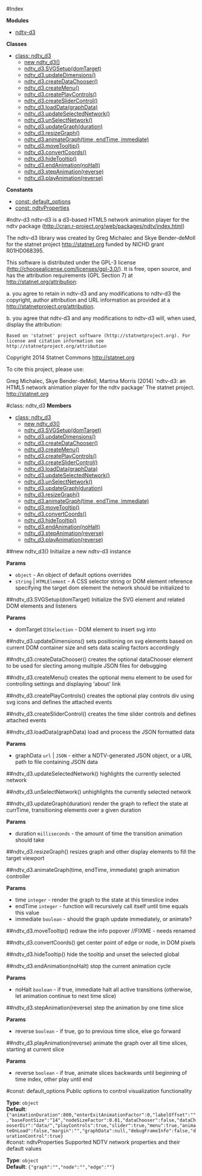 #Index

**Modules**

* [ndtv-d3](#module_ndtv-d3)

**Classes**

* [class: ndtv_d3](#ndtv_d3)
  * [new ndtv_d3()](#new_ndtv_d3)
  * [ndtv_d3.SVGSetup(domTarget)](#ndtv_d3#SVGSetup)
  * [ndtv_d3.updateDimensions()](#ndtv_d3#updateDimensions)
  * [ndtv_d3.createDataChooser()](#ndtv_d3#createDataChooser)
  * [ndtv_d3.createMenu()](#ndtv_d3#createMenu)
  * [ndtv_d3.createPlayControls()](#ndtv_d3#createPlayControls)
  * [ndtv_d3.createSliderControl()](#ndtv_d3#createSliderControl)
  * [ndtv_d3.loadData(graphData)](#ndtv_d3#loadData)
  * [ndtv_d3.updateSelectedNetwork()](#ndtv_d3#updateSelectedNetwork)
  * [ndtv_d3.unSelectNetwork()](#ndtv_d3#unSelectNetwork)
  * [ndtv_d3.updateGraph(duration)](#ndtv_d3#updateGraph)
  * [ndtv_d3.resizeGraph()](#ndtv_d3#resizeGraph)
  * [ndtv_d3.animateGraph(time, endTime, immediate)](#ndtv_d3#animateGraph)
  * [ndtv_d3.moveTooltip()](#ndtv_d3#moveTooltip)
  * [ndtv_d3.convertCoords()](#ndtv_d3#convertCoords)
  * [ndtv_d3.hideTooltip()](#ndtv_d3#hideTooltip)
  * [ndtv_d3.endAnimation(noHalt)](#ndtv_d3#endAnimation)
  * [ndtv_d3.stepAnimation(reverse)](#ndtv_d3#stepAnimation)
  * [ndtv_d3.playAnimation(reverse)](#ndtv_d3#playAnimation)

**Constants**

* [const: default_options](#default_options)
* [const: ndtvProperties](#ndtvProperties)
 
<a name="module_ndtv-d3"></a>
#ndtv-d3
ndtv-d3 is a d3-based HTML5 network animation player for the ndtv package (http://cran.r-project.org/web/packages/ndtv/index.html)

The ndtv-d3 library was created by Greg Michalec and Skye Bender-deMoll for the statnet project http://statnet.org funded by NICHD grant R01HD068395.

This software is distributed under the GPL-3 license (http://choosealicense.com/licenses/gpl-3.0/).  It is free, open source, and has the attribution requirements (GPL Section 7) at http://statnet.org/attribution:

a. you agree to retain in ndtv-d3 and any modifications to ndtv-d3 the copyright, author attribution and URL information as provided at a http://statnetproject.org/attribution.

b. you agree that ndtv-d3 and any modifications to ndtv-d3 will, when used, display the attribution:

    Based on 'statnet' project software (http://statnetproject.org). For license and citation information see http://statnetproject.org/attribution

Copyright 2014 Statnet Commons http://statnet.org

To cite this project, please use:

Greg Michalec, Skye Bender-deMoll, Martina Morris (2014) 'ndtv-d3: an HTML5 network animation player for the ndtv package' The statnet project. http://statnet.org

<a name="ndtv_d3"></a>
#class: ndtv_d3
**Members**

* [class: ndtv_d3](#ndtv_d3)
  * [new ndtv_d3()](#new_ndtv_d3)
  * [ndtv_d3.SVGSetup(domTarget)](#ndtv_d3#SVGSetup)
  * [ndtv_d3.updateDimensions()](#ndtv_d3#updateDimensions)
  * [ndtv_d3.createDataChooser()](#ndtv_d3#createDataChooser)
  * [ndtv_d3.createMenu()](#ndtv_d3#createMenu)
  * [ndtv_d3.createPlayControls()](#ndtv_d3#createPlayControls)
  * [ndtv_d3.createSliderControl()](#ndtv_d3#createSliderControl)
  * [ndtv_d3.loadData(graphData)](#ndtv_d3#loadData)
  * [ndtv_d3.updateSelectedNetwork()](#ndtv_d3#updateSelectedNetwork)
  * [ndtv_d3.unSelectNetwork()](#ndtv_d3#unSelectNetwork)
  * [ndtv_d3.updateGraph(duration)](#ndtv_d3#updateGraph)
  * [ndtv_d3.resizeGraph()](#ndtv_d3#resizeGraph)
  * [ndtv_d3.animateGraph(time, endTime, immediate)](#ndtv_d3#animateGraph)
  * [ndtv_d3.moveTooltip()](#ndtv_d3#moveTooltip)
  * [ndtv_d3.convertCoords()](#ndtv_d3#convertCoords)
  * [ndtv_d3.hideTooltip()](#ndtv_d3#hideTooltip)
  * [ndtv_d3.endAnimation(noHalt)](#ndtv_d3#endAnimation)
  * [ndtv_d3.stepAnimation(reverse)](#ndtv_d3#stepAnimation)
  * [ndtv_d3.playAnimation(reverse)](#ndtv_d3#playAnimation)

<a name="new_ndtv_d3"></a>
##new ndtv_d3()
Initialize a new ndtv-d3 instance

**Params**

-  `object` - An object of default options overrides  
-  `string` | `HTMLElement` - A CSS selector string or DOM element reference specifying the target dom element the network should be initialized to  

<a name="ndtv_d3#SVGSetup"></a>
##ndtv_d3.SVGSetup(domTarget)
Initialize the SVG element and related DOM elements and listeners

**Params**

- domTarget `D3Selection` - DOM element to insert svg into  

<a name="ndtv_d3#updateDimensions"></a>
##ndtv_d3.updateDimensions()
sets positioning on svg elements based on current DOM container size and sets data scaling factors accordingly

<a name="ndtv_d3#createDataChooser"></a>
##ndtv_d3.createDataChooser()
creates the optional dataChooser element to be used for slecting among multiple JSON files for debugging

<a name="ndtv_d3#createMenu"></a>
##ndtv_d3.createMenu()
creates the optional menu element to be used for controlling settings and displaying 'about' link

<a name="ndtv_d3#createPlayControls"></a>
##ndtv_d3.createPlayControls()
creates the optional play controls div using svg icons and defines the attached events

<a name="ndtv_d3#createSliderControl"></a>
##ndtv_d3.createSliderControl()
creates the time slider controls and defines attached events

<a name="ndtv_d3#loadData"></a>
##ndtv_d3.loadData(graphData)
load and process the JSON formatted data

**Params**

- graphData `url` | `JSON` - either a NDTV-generated JSON object, or a URL path to file containing JSON data  

<a name="ndtv_d3#updateSelectedNetwork"></a>
##ndtv_d3.updateSelectedNetwork()
highlights the currently selected network

<a name="ndtv_d3#unSelectNetwork"></a>
##ndtv_d3.unSelectNetwork()
unhighlights the currently selected network

<a name="ndtv_d3#updateGraph"></a>
##ndtv_d3.updateGraph(duration)
render the graph to reflect the state at currTime, transitioning elements over a given duration

**Params**

- duration `milliseconds` - the amount of time the transition animation should take  

<a name="ndtv_d3#resizeGraph"></a>
##ndtv_d3.resizeGraph()
resizes graph and other display elements to fill the target viewport

<a name="ndtv_d3#animateGraph"></a>
##ndtv_d3.animateGraph(time, endTime, immediate)
graph animation controller

**Params**

- time `integer` - render the graph to the state at this timeslice index  
- endTime `integer` - function will recursively call itself until time equals this value  
- immediate `boolean` - should the graph update immediately, or animate?  

<a name="ndtv_d3#moveTooltip"></a>
##ndtv_d3.moveTooltip()
redraw the info popover //FIXME - needs renamed

<a name="ndtv_d3#convertCoords"></a>
##ndtv_d3.convertCoords()
get center point of edge or node, in DOM pixels

<a name="ndtv_d3#hideTooltip"></a>
##ndtv_d3.hideTooltip()
hide the tooltip and unset the selected global

<a name="ndtv_d3#endAnimation"></a>
##ndtv_d3.endAnimation(noHalt)
stop the current animation cycle

**Params**

- noHalt `boolean` - if true, immediate halt all active transitions (otherwise, let animation continue to next time slice)  

<a name="ndtv_d3#stepAnimation"></a>
##ndtv_d3.stepAnimation(reverse)
step the animation by one time slice

**Params**

- reverse `boolean` - if true, go to previous time slice, else go forward  

<a name="ndtv_d3#playAnimation"></a>
##ndtv_d3.playAnimation(reverse)
animate the graph over all time slices, starting at current slice

**Params**

- reverse `boolean` - if true, animate slices backwards until beginning of time index, other play until end  

<a name="default_options"></a>
#const: default_options
Public options to control visualization functionality

**Type**: `object`  
**Default**: `{"animationDuration":800,"enterExitAnimationFactor":0,"labelOffset":"","baseFontSize":"14","nodeSizeFactor":0.01,"dataChooser":false,"dataChooserDir":"data/","playControls":true,"slider":true,"menu":true,"animateOnLoad":false,"margin":"","graphData":null,"debugFrameInfo":false,"durationControl":true}`  
<a name="ndtvProperties"></a>
#const: ndtvProperties
Supported NDTV network properties and their default values

**Type**: `object`  
**Default**: `{"graph":"","node":"","edge":""}`  
